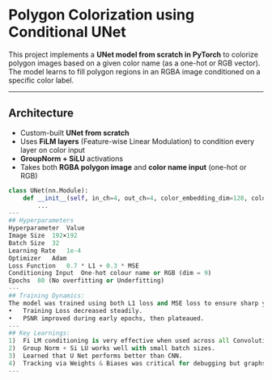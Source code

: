 #  Polygon Colorization using Conditional UNet

This project implements a **UNet model from scratch in PyTorch** to colorize polygon images based on a given color name (as a one-hot or RGB vector). The model learns to fill polygon regions in an RGBA image conditioned on a specific color label.

---

##  Architecture

- Custom-built **UNet from scratch**
- Uses **FiLM layers** (Feature-wise Linear Modulation) to condition every layer on color input
- **GroupNorm + SiLU** activations
- Takes both **RGBA polygon image** and **color name input** (one-hot or RGB)

```python
class UNet(nn.Module):
    def __init__(self, in_ch=4, out_ch=4, color_embedding_dim=128, color_input_dim=9):
        ...
---
## Hyperparameters
Hyperparameter	Value 
Image Size	192×192
Batch Size	32
Learning Rate	1e-4
Optimizer	Adam
Loss Function	0.7 * L1 + 0.3 * MSE
Conditioning Input	One-hot colour name or RGB (dim = 9)
Epochs	80 (No overfitting or Underfitting)
---
## Training Dynamics:
The model was trained using both L1 loss and MSE loss to ensure sharp yet consistent outputs.
•	Training Loss decreased steadily.
•	PSNR improved during early epochs, then plateaued.
---
## Key Learnings:
1)	Fi LM conditioning is very effective when used across all Convolution Blocks.
2)	Group Norm + Si LU works well with small batch sizes.
3)	Learned that U Net performs better than CNN.
4)	Tracking via Weights & Biases was critical for debugging but graphs helped to check if model was trained correctly.
---
